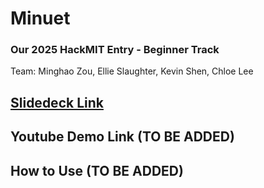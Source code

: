# Minuet
### Our 2025 HackMIT Entry - Beginner Track
Team: Minghao Zou, Ellie Slaughter, Kevin Shen, Chloe Lee

## [Slidedeck Link](https://www.canva.com/design/DAGy8smARwQ/OF5OAreLkSIjBZZPsl13sQ/view?utm_content=DAGy8smARwQ&utm_campaign=designshare&utm_medium=link2&utm_source=uniquelinks&utlId=h34105d5a98)

## Youtube Demo Link (TO BE ADDED)

## How to Use (TO BE ADDED)
